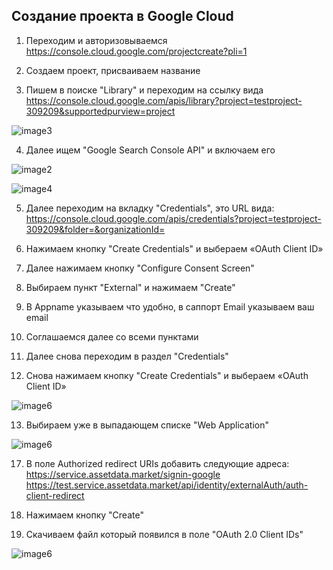 ##  Создание проекта в Google Cloud

1. Переходим и авторизовываемся https://console.cloud.google.com/projectcreate?pli=1

2. Создаем проект, присваиваем название
3. Пишем в поиске "Library" и переходим на ссылку вида https://console.cloud.google.com/apis/library?project=testproject-309209&supportedpurview=project

![image3](/img/image3.png)

4. Далее ищем "Google Search Console API" и включаем его

![image2](/img/image2.png)

![image4](/img/image4.png)

5. Далее переходим на вкладку "Credentials", это URL вида: https://console.cloud.google.com/apis/credentials?project=testproject-309209&folder=&organizationId=


6. Нажимаем кнопку "Create Credentials" и выбераем «OAuth Client ID»
7. Далее нажимаем кнопку "Configure Consent Screen"
8. Выбираем пункт "External" и нажимаем "Create"
9. В Appname указываем что удобно, в саппорт Email указываем ваш email
10. Соглашаемся далее со всеми пунктами
11. Далее снова переходим в раздел "Credentials"
12. Снова нажимаем кнопку "Create Credentials" и выбераем «OAuth Client ID»

![image6](/img/image6.png)

13. Выбираем уже в выпадающем списке "Web Application"

![image6](/img/image5.png)

17. В поле Authorized redirect URIs добавить следующие адреса: https://service.assetdata.market/signin-google
https://test.service.assetdata.market/api/identity/externalAuth/auth-client-redirect 

15. Нажимаем кнопку "Create"
16. Скачиваем файл который появился в поле "OAuth 2.0 Client IDs"

![image6](/img/image1.png)